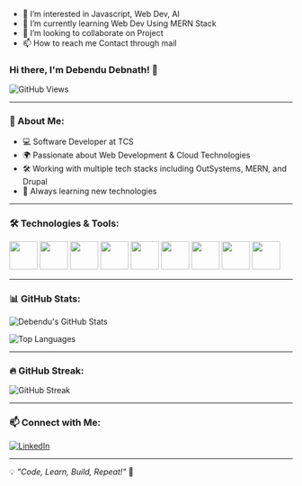 - 👀 I’m interested in Javascript, Web Dev, AI
- 🌱 I’m currently learning Web Dev Using MERN Stack
- 💞️ I’m looking to collaborate on Project
- 📫 How to reach me Contact through mail

### Hi there, I'm Debendu Debnath! 👋

![GitHub Views](https://komarev.com/ghpvc/?username=your-github-username&color=blue)

---

### 🚀 About Me:
- 💻 Software Developer at TCS
- 🌍 Passionate about Web Development & Cloud Technologies
- 🛠 Working with multiple tech stacks including OutSystems, MERN, and Drupal
- 🚀 Always learning new technologies

---

### 🛠 Technologies & Tools:
<p align="left">
  <img src="https://cdn.jsdelivr.net/gh/devicons/devicon/icons/html5/html5-original.svg" width="50" height="50"/>
  <img src="https://cdn.jsdelivr.net/gh/devicons/devicon/icons/css3/css3-original.svg" width="50" height="50"/>
  <img src="https://cdn.jsdelivr.net/gh/devicons/devicon/icons/javascript/javascript-original.svg" width="50" height="50"/>
  <img src="https://cdn.jsdelivr.net/gh/devicons/devicon/icons/nodejs/nodejs-original.svg" width="50" height="50"/>
  <img src="https://cdn.jsdelivr.net/gh/devicons/devicon/icons/mongodb/mongodb-original.svg" width="50" height="50"/>
  <img src="https://cdn.jsdelivr.net/gh/devicons/devicon/icons/git/git-original.svg" width="50" height="50"/>
  <img src="https://cdn.jsdelivr.net/gh/devicons/devicon/icons/github/github-original.svg" width="50" height="50"/>
  <img src="https://img.icons8.com/color/50/000000/outsystems.png" width="50" height="50"/>
  <img src="https://cdn.jsdelivr.net/gh/devicons/devicon/icons/googlecloud/googlecloud-original.svg" width="50" height="50"/>
</p>

---

### 📊 GitHub Stats:
![Debendu's GitHub Stats](https://github-readme-stats.vercel.app/api?username=your-github-username&show_icons=true&theme=radical)

![Top Languages](https://github-readme-stats.vercel.app/api/top-langs/?username=your-github-username&layout=compact&theme=radical)

---

### 🔥 GitHub Streak:
![GitHub Streak](https://github-readme-streak-stats.herokuapp.com/?user=your-github-username&theme=radical)

---

### 📫 Connect with Me:
[![LinkedIn](https://img.shields.io/badge/LinkedIn-Connect-blue?style=for-the-badge&logo=linkedin)](https://www.linkedin.com/in/your-linkedin-profile)

---

💡 _"Code, Learn, Build, Repeat!"_ 🚀

